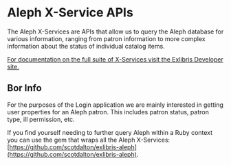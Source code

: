 # Aleph X-Service APIs

The Aleph X-Services are APIs that allow us to query the Aleph database for various information, ranging from patron information to more complex information about the status of individual catalog items.

[For documentation on the full suite of X-Services visit the Exlibris Developer site.](https://developers.exlibrisgroup.com/aleph/apis/Aleph-X-Services)

## Bor Info

For the purposes of the Login application we are mainly interested in getting user properties for an Aleph patron. This includes patron status, patron type, ill permission, etc.

If you find yourself needing to further query Aleph within a Ruby context you can use the gem that wraps all the Aleph X-Services: [https://github.com/scotdalton/exlibris-aleph](https://github.com/scotdalton/exlibris-aleph).
